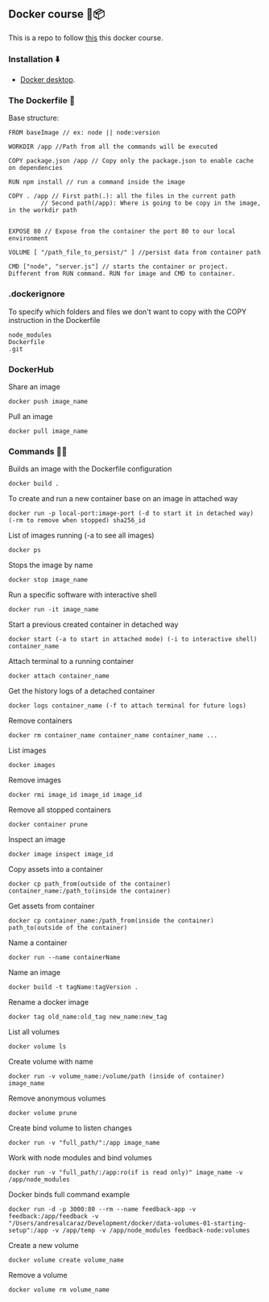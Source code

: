 ## Docker course 🚚📦️
This is a repo to follow [this](https://www.udemy.com/course/docker-kubernetes-the-practical-guide/learn/lecture/22625176#overview) this docker course.

### Installation ⬇️
* [Docker desktop](https://docs.docker.com/desktop/install/mac-install/).

### The Dockerfile 🦺
Base structure:
```
FROM baseImage // ex: node || node:version

WORKDIR /app //Path from all the commands will be executed

COPY package.json /app // Copy only the package.json to enable cache on dependencies

RUN npm install // run a command inside the image

COPY . /app // First path(.): all the files in the current path
         // Second path(/app): Where is going to be copy in the image, in the workdir path 


EXPOSE 80 // Expose from the container the port 80 to our local environment

VOLUME [ "/path_file_to_persist/" ] //persist data from container path

CMD ["node", "server.js"] // starts the container or project. Different from RUN command. RUN for image and CMD to container.
```

### .dockerignore
To specify which folders and files we don't want to copy with the COPY instruction in the Dockerfile
```
node_modules
Dockerfile
.git
```

### DockerHub
Share an image
```
docker push image_name
```
Pull an image
```
docker pull image_name
```

### Commands 🧑‍💻
Builds an image with the Dockerfile configuration
```
docker build .
```
To create and run a new container base on an image in attached way
```
docker run -p local-port:image-port (-d to start it in detached way) (-rm to remove when stopped) sha256_id
```
List of images running (-a to see all images)
```
docker ps
```
Stops the image by name
```
docker stop image_name
```
Run a specific software with interactive shell
```
docker run -it image_name
```
Start a previous created container in detached way
```
docker start (-a to start in attached mode) (-i to interactive shell) container_name
```
Attach terminal to a running container
```
docker attach container_name
```
Get the history logs of a detached container
```
docker logs container_name (-f to attach terminal for future logs)
```
Remove containers
```
docker rm container_name container_name container_name ... 
```
List images
```
docker images
```
Remove images
```
docker rmi image_id image_id image_id
```
Remove all stopped containers
```
docker container prune
```
Inspect an image
```
docker image inspect image_id
```
Copy assets into a container
```
docker cp path_from(outside of the container) container_name:/path_to(inside the container)
```
Get assets from container
```
docker cp container_name:/path_from(inside the container) path_to(outside of the container)
```
Name a container
```
docker run --name containerName
```
Name an image
```
docker build -t tagName:tagVersion .
```
Rename a docker image
```
docker tag old_name:old_tag new_name:new_tag
```
List all volumes
```
docker volume ls 
```
Create volume with name
```
docker run -v volume_name:/volume/path (inside of container) image_name
```
Remove anonymous volumes
```
docker volume prune
```
Create bind volume to listen changes
```
docker run -v "full_path/":/app image_name
```
Work with node modules and bind volumes
```
docker run -v "full_path/:/app:ro(if is read only)" image_name -v /app/node_modules
```
Docker binds full command example
```
docker run -d -p 3000:80 --rm --name feedback-app -v feedback:/app/feedback -v "/Users/andresalcaraz/Development/docker/data-volumes-01-starting-setup":/app -v /app/temp -v /app/node_modules feedback-node:volumes
```
Create a new volume
```
docker volume create volume_name
```
Remove a volume
```
docker volume rm volume_name
```
